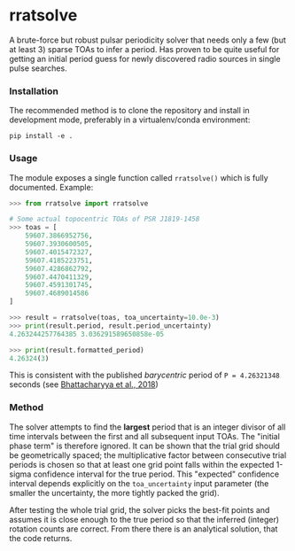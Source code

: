 # rratsolve

A brute-force but robust pulsar periodicity solver that needs only a few (but at least 3) sparse TOAs to infer a period. Has proven to be quite useful for getting an initial period guess for newly discovered radio sources in single pulse searches.

### Installation

The recommended method is to clone the repository and install in development mode, preferably in a virtualenv/conda environment:
```
pip install -e .
```

### Usage

The module exposes a single function called `rratsolve()` which is fully documented. Example:

```python
>>> from rratsolve import rratsolve

# Some actual topocentric TOAs of PSR J1819-1458
>>> toas = [
    59607.3866952756,
    59607.3930600505,
    59607.4015472327,
    59607.4185223751,
    59607.4286862792,
    59607.4470411329,
    59607.4591301745,
    59607.4689014586
]

>>> result = rratsolve(toas, toa_uncertainty=10.0e-3)
>>> print(result.period, result.period_uncertainty)
4.263244257764385 3.036291589650858e-05

>>> print(result.formatted_period)
4.26324(3)
```

This is consistent with the published _barycentric_ period of `P = 4.26321348` seconds (see [Bhattacharyya et al., 2018](https://arxiv.org/abs/1803.10277))

### Method

The solver attempts to find the **largest** period that is an integer divisor of all time intervals between the first and all subsequent input TOAs. The "initial phase term" is therefore ignored. It can be shown that the trial grid should be geometrically spaced; the multiplicative factor between consecutive trial periods is chosen so that at least one grid point falls within the expected 1-sigma confidence interval for the true period. This "expected" confidence interval depends explicitly on the `toa_uncertainty` input parameter (the smaller the uncertainty, the more tightly packed the grid).

After testing the whole trial grid, the solver picks the best-fit points and assumes it is close enough to the true period so that the inferred (integer) rotation counts are correct. From there there is an analytical solution, that the code returns.
